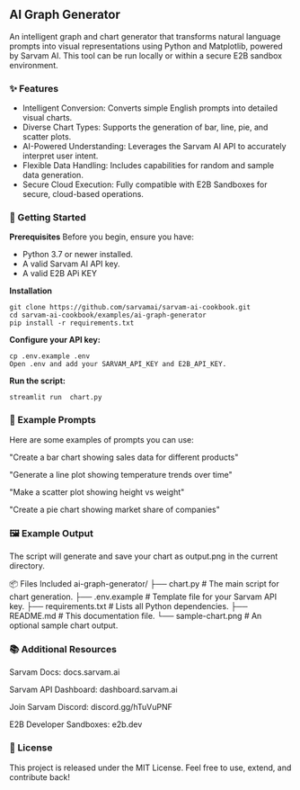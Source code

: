 ## AI Graph Generator
An intelligent graph and chart generator that transforms natural language prompts into visual representations using Python and Matplotlib, powered by Sarvam AI. This tool can be run locally or within a secure E2B sandbox environment.

### ✨ Features
- Intelligent Conversion: Converts simple English prompts into detailed visual charts.
- Diverse Chart Types: Supports the generation of bar, line, pie, and scatter plots.
- AI-Powered Understanding: Leverages the Sarvam AI API to accurately interpret user intent.
- Flexible Data Handling: Includes capabilities for random and sample data generation.
- Secure Cloud Execution: Fully compatible with E2B Sandboxes for secure, cloud-based operations.

### 🚀 Getting Started

**Prerequisites**
Before you begin, ensure you have:

- Python 3.7 or newer installed.
- A valid Sarvam AI API key.
- A valid E2B APi KEY 

**Installation**

```
git clone https://github.com/sarvamai/sarvam-ai-cookbook.git
cd sarvam-ai-cookbook/examples/ai-graph-generator
pip install -r requirements.txt
```

**Configure your API key:**

```
cp .env.example .env
Open .env and add your SARVAM_API_KEY and E2B_API_KEY.
```

**Run the script:**

```
streamlit run  chart.py
```

### 📌 Example Prompts

Here are some examples of prompts you can use:

"Create a bar chart showing sales data for different products"

"Generate a line plot showing temperature trends over time"

"Make a scatter plot showing height vs weight"

"Create a pie chart showing market share of companies"

### 🖼️ Example Output

The script will generate and save your chart as output.png in the current directory.

📦 Files Included
ai-graph-generator/
├── chart.py               # The main script for chart generation.
├── .env.example           # Template file for your Sarvam API key.
├── requirements.txt       # Lists all Python dependencies.
├── README.md              # This documentation file.
└── sample-chart.png       # An optional sample chart output.

### 📚 Additional Resources

Sarvam Docs: docs.sarvam.ai

Sarvam API Dashboard: dashboard.sarvam.ai

Join Sarvam Discord: discord.gg/hTuVuPNF

E2B Developer Sandboxes: e2b.dev

### 🪪 License

This project is released under the MIT License. Feel free to use, extend, and contribute back!

